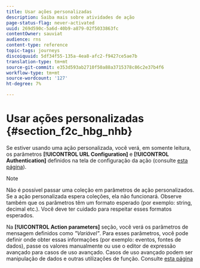 ```yaml
---
title: Usar ações personalizadas
description: Saiba mais sobre atividades de ação
page-status-flag: never-activated
uuid: 269d590c-5a6d-40b9-a879-02f5033863fc
contentOwner: sauviat
audience: rns
content-type: reference
topic-tags: journeys
discoiquuid: 5df34f55-135a-4ea8-afc2-f9427ce5ae7b
translation-type: tm+mt
source-git-commit: e353d593ab2710f50a88a3715378c86c2e37b4f6
workflow-type: tm+mt
source-wordcount: '127'
ht-degree: 7%

---
```



# Usar ações personalizadas {#section_f2c_hbg_nhb}

Se estiver usando uma ação personalizada, você verá, em somente leitura, os parâmetros **[!UICONTROL URL Configuration]** e **[!UICONTROL Authentication]** definidos na tela de configuração da ação (consulte [esta página](../action/about-custom-action-configuration.md)).

>[!NOTE]
>
>Não é possível passar uma coleção em parâmetros de ação personalizados. Se a ação personalizada espera coleções, ela não funcionará. Observe também que os parâmetros têm um formato esperado (por exemplo: string, decimal etc.). Você deve ter cuidado para respeitar esses formatos esperados.

Na **[!UICONTROL Action parameters]** seção, você verá os parâmetros de mensagem definidos como _&quot;Variável&quot;_. Para esses parâmetros, você pode definir onde obter essas informações (por exemplo: eventos, fontes de dados), passe os valores manualmente ou use o editor de expressão avançado para casos de uso avançado. Casos de uso avançado podem ser manipulação de dados e outras utilizações de função. Consulte [esta página](../expression/expressionadvanced.md)
